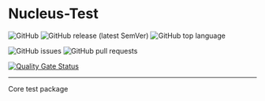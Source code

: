 # Nucleus-Test

![GitHub](https://img.shields.io/github/license/immanuelqrw/Nucleus-Test)
![GitHub release (latest SemVer)](https://img.shields.io/github/v/release/immanuelqrw/Nucleus-Test)
![GitHub top language](https://img.shields.io/github/languages/top/immanuelqrw/Nucleus-Test)

![GitHub issues](https://img.shields.io/github/issues-raw/immanuelqrw/Nucleus-Test)
![GitHub pull requests](https://img.shields.io/github/issues-pr-raw/immanuelqrw/Nucleus-Test)

[![Quality Gate Status](https://sonarcloud.io/api/project_badges/measure?project=immanuelqrw_Nucleus-Test&metric=alert_status)](https://sonarcloud.io/dashboard?id=immanuelqrw_Nucleus-Test)

---

Core test package
